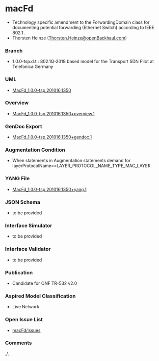 # macFd
- Technology specific amendment to the ForwardingDomain class for documenting potential forwarding (Ethernet Switch) according to IEEE 802.1 .
- Thorsten Heinze (Thorsten.Heinze@openBackhaul.com)

### Branch
- 1.0.0-tsp.d.t : 802.1Q-2018 based model for the Transport SDN Pilot at Telefonica Germany

### UML
- [MacFd_1.0.0-tsp.201016.1350](./MacFd_1.0.0-tsp.201016.1350.zip)

### Overview 
- [MacFd_1.0.0-tsp.201016.1350+overview.1](./MacFd_1.0.0-tsp.201016.1350+overview.1.png)

### GenDoc Export
- [MacFd_1.0.0-tsp.201016.1350+gendoc.1](./MacFd_1.0.0-tsp.201016.1350+gendoc.1.docx)

### Augmentation Condition
- When statements in Augmentation statements demand for layerProtocolName==LAYER_PROTOCOL_NAME_TYPE_MAC_LAYER

### YANG File
- [MacFd_1.0.0-tsp.201016.1350+yang.1](./MacFd_1.0.0-tsp.201016.1350+yang.1.zip)

### JSON Schema
- to be provided

### Interface Simulator
- to be provided

### Interface Validator
- to be provided

### Publication
- Candidate for ONF TR-532 v2.0

### Aspired Model Classification
- Live Network

### Open Issue List
- [macFd/issues](../../issues)

### Comments
./.
